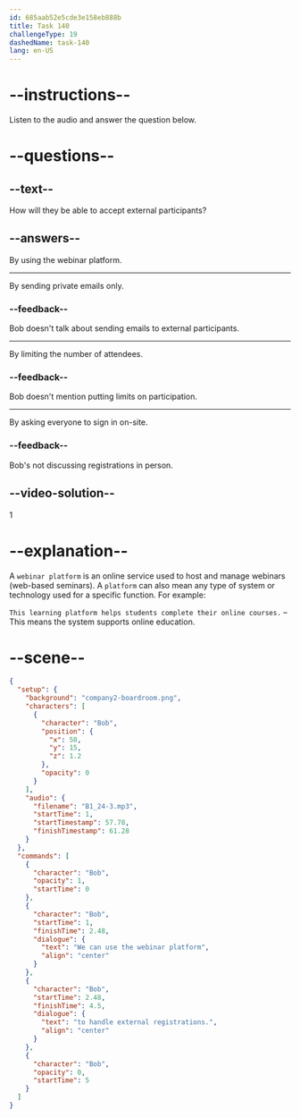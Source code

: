 ```yaml
---
id: 685aab52e5cde3e158eb888b
title: Task 140
challengeType: 19
dashedName: task-140
lang: en-US
---
```


<!-- (Audio) Bob: We can use the webinar platform to handle external registrations. -->

# --instructions--

Listen to the audio and answer the question below.

# --questions--

## --text--

How will they be able to accept external participants?

## --answers--

By using the webinar platform.

---

By sending private emails only.

### --feedback--

Bob doesn't talk about sending emails to external participants.

---

By limiting the number of attendees.

### --feedback--

Bob doesn't mention putting limits on participation.

---

By asking everyone to sign in on-site.

### --feedback--

Bob's not discussing registrations in person.

## --video-solution--

1

# --explanation--

A `webinar platform` is an online service used to host and manage webinars (web-based seminars). A `platform` can also mean any type of system or technology used for a specific function. For example:

`This learning platform helps students complete their online courses.` – This means the system supports online education.

# --scene--

```json
{
  "setup": {
    "background": "company2-boardroom.png",
    "characters": [
      {
        "character": "Bob",
        "position": {
          "x": 50,
          "y": 15,
          "z": 1.2
        },
        "opacity": 0
      }
    ],
    "audio": {
      "filename": "B1_24-3.mp3",
      "startTime": 1,
      "startTimestamp": 57.78,
      "finishTimestamp": 61.28
    }
  },
  "commands": [
    {
      "character": "Bob",
      "opacity": 1,
      "startTime": 0
    },
    {
      "character": "Bob",
      "startTime": 1,
      "finishTime": 2.48,
      "dialogue": {
        "text": "We can use the webinar platform",
        "align": "center"
      }
    },
    {
      "character": "Bob",
      "startTime": 2.48,
      "finishTime": 4.5,
      "dialogue": {
        "text": "to handle external registrations.",
        "align": "center"
      }
    },
    {
      "character": "Bob",
      "opacity": 0,
      "startTime": 5
    }
  ]
}
```
